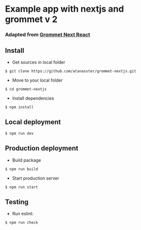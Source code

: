 # Example app with nextjs and grommet v 2

### Adapted from  [Grommet Next React](https://github.com/grommet/next-sample)

## Install
  
  * Get sources in local folder
  ```
  $ git clone https://github.com/atanasster/grommet-nextjs.git
  ```

  * Move to your local folder
  ```
  $ cd grommet-nextjs
  ```

  * Install dependencies
  ```
  $ npm install
  ```
## Local deployment

  ```
  $ npm run dev
  ```

## Production deployment

  * Build package

  ```
  $ npm run build
  ```

  * Start production server

  ```
  $ npm run start
  ```

## Testing
 
 * Run eslint:

  ```
  $ npm run check
  ```
